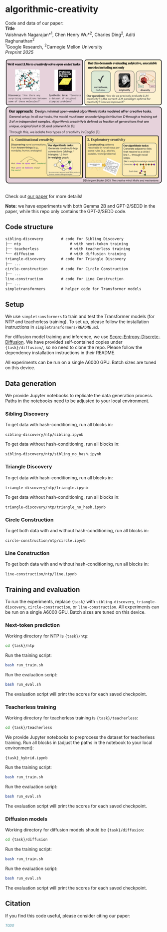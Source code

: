 # algorithmic-creativity

Code and data of our paper:<br>
**Title** <br>
Vaishnavh Nagarajan*<sup>1</sup>, Chen Henry Wu*<sup>2</sup>, Charles Ding<sup>2</sup>, Aditi Raghunathan<sup>2</sup><br>
<sup>1</sup>Google Research, <sup>2</sup>Carnegie Mellon University <br>
_Preprint 2025_

<div align=center>
    <img src="docs/teaser.png" align="middle">
</div>
<br>

Check out [our paper](TODO) for more details!

<b>Note:</b> we have experiments with both Gemma 2B and GPT-2/SEDD in the paper, while this repo only contains the GPT-2/SEDD code.

## Code structure

```text
sibling-discovery        # code for Sibling Discovery
├── ntp                      # with next-token training
├── teacherless              # with teacherless training
└── diffusion                # with diffusion training
triangle-discovery       # code for Triangle Discovery
├── ...
circle-construction      # code for Circle Construction
├── ...
line-construction        # code for Line Construction
├── ...
simpletransformers       # helper code for Transformer models
```

## Setup

We use `simpletransformers` to train and test the Transformer models (for NTP and teacherless training).
To set up, please follow the installation instructions in `simpletransformers/README.md`.

For diffusion model training and inference, we use [Score-Entropy-Discrete-Diffusion](https://github.com/louaaron/Score-Entropy-Discrete-Diffusion). We have provided self-contained copies under `{task}/diffusion/`, so no need to clone the repo. Please follow the dependency installation instructions in their README.

All experiments can be run on a single A6000 GPU. Batch sizes are tuned on this device.

## Data generation

We provide Jupyter notebooks to replicate the data generation process. Paths in the notebooks need to be adjusted to your local environment.

### Sibling Discovery

To get data with hash-conditioning, run all blocks in:

`sibling-discovery/ntp/sibling.ipynb`

To get data without hash-conditioning, run all blocks in:

`sibling-discovery/ntp/sibling_no_hash.ipynb`

### Triangle Discovery

To get data with hash-conditioning, run all blocks in:

`triangle-discovery/ntp/triangle.ipynb`

To get data without hash-conditioning, run all blocks in:

`triangle-discovery/ntp/triangle_no_hash.ipynb`

### Circle Construction

To get both data with and without hash-conditioning, run all blocks in:

`circle-construction/ntp/circle.ipynb`

### Line Construction

To get both data with and without hash-conditioning, run all blocks in:

`line-construction/ntp/line.ipynb`

## Training and evaluation

To run the experiments, replace `{task}` with `sibling-discovery`, `triangle-discovery`, `circle-construction`, or `line-construction`. All experiments can be run on a single A6000 GPU. Batch sizes are tuned on this device.

### Next-token prediction

Working directory for NTP is `{task}/ntp`:

```bash
cd {task}/ntp
```

Run the training script:

```bash
bash run_train.sh
```

Run the evaluation script:

```bash
bash run_eval.sh
```

The evaluation script will print the scores for each saved checkpoint.

### Teacherless training

Working directory for teacherless training is `{task}/teacherless`:

```bash
cd {task}/teacherless
```

We provide Jupyter notebooks to preprocess the dataset for teacherless training. Run all blocks in (adjust the paths in the notebook to your local environment):

`{task}_hybrid.ipynb`

Run the training script:

```bash
bash run_train.sh
```

Run the evaluation script:

```bash
bash run_eval.sh
```

The evaluation script will print the scores for each saved checkpoint.

### Diffusion models

Working directory for diffusion models should be `{task}/diffusion`:

```bash
cd {task}/diffusion
```

Run the training script:

```bash
bash run_train.sh
```

Run the evaluation script:

```bash
bash run_eval.sh
```

The evaluation script will print the scores for each saved checkpoint.

## Citation

If you find this code useful, please consider citing our paper:

```bibtex
TODO
```
